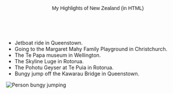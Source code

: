 <!DOCTYPE html>
<html>
<head>
<meta-charset="utf-8">
<title>
My Highlights of New Zealand (in HTML)
</title>


</head>
<body>

<p style="text-align: center; font-family: sans-serif; text-color: #7FDBFF;">
My Highlights of New Zealand (in HTML)
</p>

<br>
<br>
<br>

<ul>
<li>Jetboat ride in Queenstown.</li>
<li>Going to the Margaret Mahy Family Playground in Christchurch.</li>
<li>The Te Papa museum in Wellington.</li>
<li>The Skyline Luge in Rotorua.</li>
<li>The Pohotu Geyser at Te Puia in Rotorua.</li>
<li>Bungy jump off the Kawarau Bridge in Queenstown.
</ul>
<img src=https://c8.alamy.com/comp/E1FP6W/aj-hackett-bungy-jumping-on-the-kawarau-bridge-over-the-kawarau-river-E1FP6W.jpg alt="Person bungy jumping">


</body>

</html>
